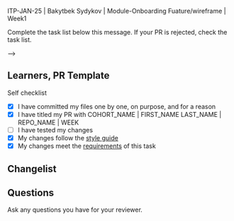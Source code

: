 

ITP-JAN-25 | Bakytbek Sydykov | Module-Onboarding Fuature/wireframe | Week1

Complete the task list below this message.
If your PR is rejected, check the task list.

-->

## Learners, PR Template

Self checklist

- [x] I have committed my files one by one, on purpose, and for a reason
- [x] I have titled my PR with COHORT_NAME | FIRST_NAME LAST_NAME | REPO_NAME | WEEK 
- [ ] I have tested my changes
- [x] My changes follow the [style guide](https://curriculum.codeyourfuture.io/guides/reviewing/style-guide/)
- [x] My changes meet the [requirements](./README.md) of this task

## Changelist



## Questions

Ask any questions you have for your reviewer.
